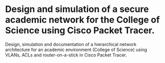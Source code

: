 # Design and simulation of a secure academic network for the College of Science using Cisco Packet Tracer.
Design, simulation and documentation of a hierarchical network architecture for an academic environment (College of Science) using VLANs, ACLs and router-on-a-stick in Cisco Packet Tracer.
